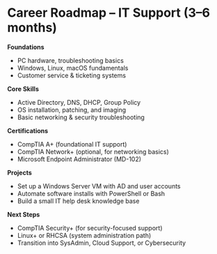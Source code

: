 # Career Roadmap – IT Support (3–6 months)

**Foundations**  
- PC hardware, troubleshooting basics  
- Windows, Linux, macOS fundamentals  
- Customer service & ticketing systems  

**Core Skills**  
- Active Directory, DNS, DHCP, Group Policy  
- OS installation, patching, and imaging  
- Basic networking & security troubleshooting  

**Certifications**  
- CompTIA A+ (foundational IT support)  
- CompTIA Network+ (optional, for networking basics)  
- Microsoft Endpoint Administrator (MD-102)  

**Projects**  
- Set up a Windows Server VM with AD and user accounts  
- Automate software installs with PowerShell or Bash  
- Build a small IT help desk knowledge base  

**Next Steps**  
- CompTIA Security+ (for security-focused support)  
- Linux+ or RHCSA (system administration path)  
- Transition into SysAdmin, Cloud Support, or Cybersecurity  
